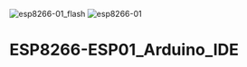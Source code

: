![esp8266-01_flash](https://user-images.githubusercontent.com/64606605/112048755-07889180-8b4f-11eb-8f80-751c0c9014c4.jpg)
![esp8266-01](https://user-images.githubusercontent.com/64606605/112042725-2172a600-8b48-11eb-8de0-817172c1120c.JPG)
# ESP8266-ESP01_Arduino_IDE
